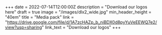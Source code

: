 +++
date = 2022-07-14T12:00:00Z
description = "Download our logos here"
draft = true
image = "/images/dlx2_wide.jpg"
min_header_height = "40em"
title = "Media pack"
link = "https://drive.google.com/file/d/1A7zcHAZp_b_niBDX0d8pyYuVeEEWQ7e2/view?usp=sharing"
link_text = "Download our logos" 
+++

